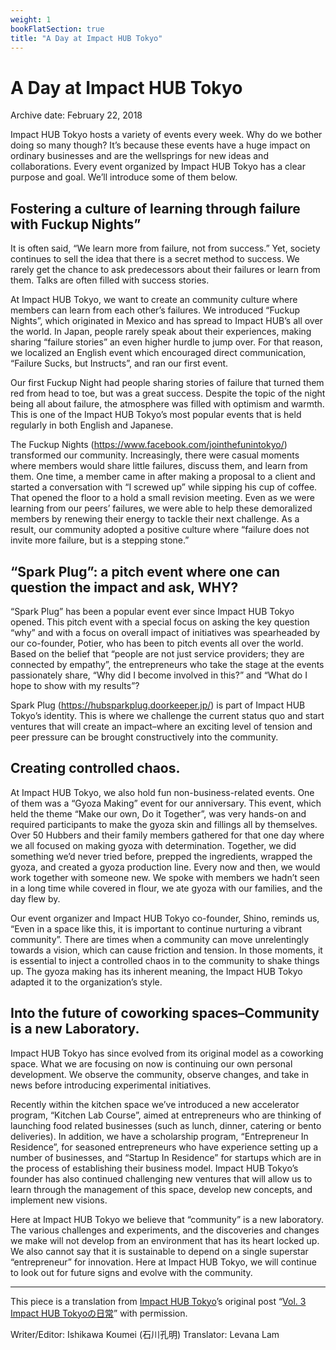 ```yaml
---
weight: 1
bookFlatSection: true
title: "A Day at Impact HUB Tokyo"
---
```


# A Day at Impact HUB Tokyo

Archive date: February 22, 2018

Impact HUB Tokyo hosts a variety of events every week. Why do we bother doing so many though? It’s because these events have a huge impact on ordinary businesses and are the wellsprings for new ideas and collaborations. Every event organized by Impact HUB Tokyo has a clear purpose and goal. We’ll introduce some of them below.

## Fostering a culture of learning through failure with Fuckup Nights”

It is often said, “We learn more from failure, not from success.” Yet, society continues to sell the idea that there is a secret method to success. We rarely get the chance to ask predecessors about their failures or learn from them. Talks are often filled with success stories.

At Impact HUB Tokyo, we want to create an community culture where members can learn from each other’s failures. We introduced “Fuckup Nights”, which originated in Mexico and has spread to Impact HUB’s all over the world. In Japan, people rarely speak about their experiences, making sharing “failure stories” an even higher hurdle to jump over. For that reason, we localized an English event which encouraged direct communication, “Failure Sucks, but Instructs”, and ran our first event.

Our first Fuckup Night had people sharing stories of failure that turned them red from head to toe, but was a great success. Despite the topic of the night being all about failure, the atmosphere was filled with optimism and warmth. This is one of the Impact HUB Tokyo’s most popular events that is held regularly in both English and Japanese.

The Fuckup Nights (https://www.facebook.com/jointhefunintokyo/) transformed our community. Increasingly, there were casual moments where members would share little failures, discuss them, and learn from them. One time, a member came in after making a proposal to a client and started a conversation with “I screwed up” while sipping his cup of coffee. That opened the floor to a hold a small revision meeting. Even as we were learning from our peers’ failures, we were able to help these demoralized members by renewing their energy to tackle their next challenge. As a result, our community adopted a positive culture where “failure does not invite more failure, but is a stepping stone.”

## “Spark Plug”: a pitch event where one can question the impact and ask, WHY?

“Spark Plug” has been a popular event ever since Impact HUB Tokyo opened. This pitch event with a special focus on asking the key question “why” and with a focus on overall impact of initiatives was spearheaded by our co-founder, Potier, who has been to pitch events all over the world. Based on the belief that “people are not just service providers; they are connected by empathy”, the entrepreneurs who take the stage at the events passionately share, “Why did I become involved in this?” and “What do I hope to show with my results”?

Spark Plug (https://hubsparkplug.doorkeeper.jp/) is part of Impact HUB Tokyo’s identity. This is where we challenge the current status quo and start ventures that will create an impact–where an exciting level of tension and peer pressure can be brought constructively into the community.

## Creating controlled chaos.

At Impact HUB Tokyo, we also hold fun non-business-related events. One of them was a “Gyoza Making” event for our anniversary. This event, which held the theme “Make our own, Do it Together”, was very hands-on and required participants to make the gyoza skin and fillings all by themselves. Over 50 Hubbers and their family members gathered for that one day where we all focused on making gyoza with determination. Together, we did something we’d never tried before, prepped the ingredients, wrapped the gyoza, and created a gyoza production line. Every now and then, we would work together with someone new. We spoke with members we hadn’t seen in a long time while covered in flour, we ate gyoza with our families, and the day flew by.

Our event organizer and Impact HUB Tokyo co-founder, Shino, reminds us, “Even in a space like this, it is important to continue nurturing a vibrant community”. There are times when a community can move unrelentingly towards a vision, which can cause friction and tension. In those moments, it is essential to inject a controlled chaos in to the community to shake things up. The gyoza making has its inherent meaning, the Impact HUB Tokyo adapted it to the organization’s style.

## Into the future of coworking spaces–Community is a new Laboratory.

Impact HUB Tokyo has since evolved from its original model as a coworking space. What we are focusing on now is continuing our own personal development. We observe the community, observe changes, and take in news before introducing experimental initiatives.

Recently within the kitchen space we’ve introduced a new accelerator program, “Kitchen Lab Course”, aimed at entrepreneurs who are thinking of launching food related businesses (such as lunch, dinner, catering or bento deliveries). In addition, we have a scholarship program, “Entrepreneur In Residence”, for seasoned entrepreneurs who have experience setting up a number of businesses, and “Startup In Residence” for startups which are in the process of establishing their business model. Impact HUB Tokyo’s founder has also continued challenging new ventures that will allow us to learn through the management of this space, develop new concepts, and implement new visions.

Here at Impact HUB Tokyo we believe that “community” is a new laboratory. The various challenges and experiments, and the discoveries and changes we make will not develop from an environment that has its heart locked up. We also cannot say that it is sustainable to depend on a single superstar “entrepreneur” for innovation. Here at Impact HUB Tokyo, we will continue to look out for future signs and evolve with the community.

---

This piece is a translation from [Impact HUB Tokyo](https://hubtokyo.com/)’s original post “[Vol. 3 Impact HUB Tokyoの日常](https://hubtokyo.com/story/hosts-vol-3/)” with permission.

Writer/Editor: Ishikawa Koumei (石川孔明)
Translator: Levana Lam